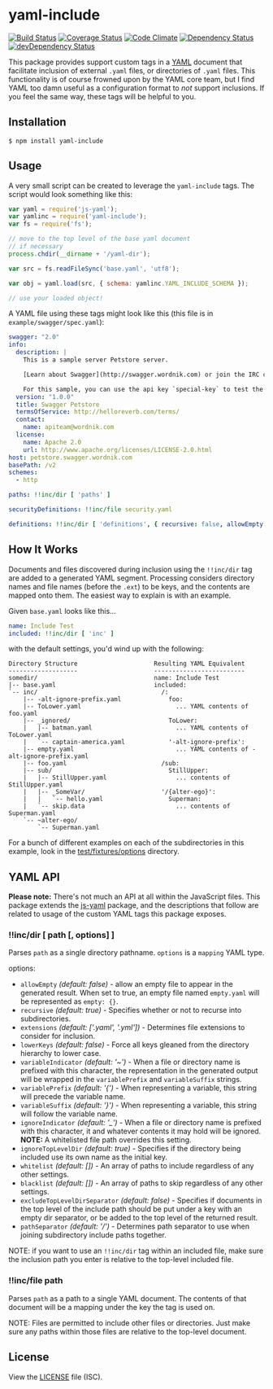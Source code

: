 # yaml-include

[![Build Status](https://travis-ci.org/claylo/yaml-include.svg?branch=master)](https://travis-ci.org/claylo/yaml-include)
[![Coverage Status](https://coveralls.io/repos/claylo/yaml-include/badge.svg)](https://coveralls.io/r/claylo/yaml-include)
[![Code Climate](https://codeclimate.com/github/claylo/yaml-include/badges/gpa.svg)](https://codeclimate.com/github/claylo/yaml-include)
[![Dependency Status](https://david-dm.org/claylo/yaml-include.svg)](https://david-dm.org/claylo/yaml-include)
[![devDependency Status](https://david-dm.org/claylo/yaml-include/dev-status.svg)](https://david-dm.org/claylo/yaml-include#info=devDependencies)



This package provides support custom tags in a [YAML](http://yaml.org/) document that facilitate inclusion of external `.yaml` files, or directories of `.yaml` files. This functionality is of course frowned upon by the YAML core team, but I find YAML too damn useful as a configuration format to _not_ support inclusions. If you feel the same way, these tags will be helpful to you.

## Installation

```shell
$ npm install yaml-include
```

## Usage

A very small script can be created to leverage the `yaml-include` tags. The script would look something like this:

```js
var yaml = require('js-yaml');
var yamlinc = require('yaml-include');
var fs = require('fs');

// move to the top level of the base yaml document
// if necessary
process.chdir(__dirname + '/yaml-dir');

var src = fs.readFileSync('base.yaml', 'utf8');

var obj = yaml.load(src, { schema: yamlinc.YAML_INCLUDE_SCHEMA });

// use your loaded object!
```

A YAML file using these tags might look like this (this file is in `example/swagger/spec.yaml`):

```yaml
swagger: "2.0"
info:
  description: |
    This is a sample server Petstore server.

    [Learn about Swagger](http://swagger.wordnik.com) or join the IRC channel `#swagger` on irc.freenode.net.

    For this sample, you can use the api key `special-key` to test the authorization filters
  version: "1.0.0"
  title: Swagger Petstore
  termsOfService: http://helloreverb.com/terms/
  contact:
    name: apiteam@wordnik.com
  license:
    name: Apache 2.0
    url: http://www.apache.org/licenses/LICENSE-2.0.html
host: petstore.swagger.wordnik.com
basePath: /v2
schemes:
  - http

paths: !!inc/dir [ 'paths' ]

securityDefinitions: !!inc/file security.yaml

definitions: !!inc/dir [ 'definitions', { recursive: false, allowEmpty: false }]

```

## How It Works

Documents and files discovered during inclusion using the `!!inc/dir` tag are added to a generated YAML segment. Processing considers directory names and file names (before the `.ext`) to be keys, and the contents are mapped onto them. The easiest way to explain is with an example.

Given `base.yaml` looks like this...

```yaml
name: Include Test
included: !!inc/dir [ 'inc' ]
```

with the default settings, you'd wind up with the following:

```
Directory Structure						Resulting YAML Equivalent
-------------------                     -------------------------
somedir/								name: Include Test
|-- base.yaml							included:
`-- inc/								  /:
    |-- -alt-ignore-prefix.yaml			    foo:
    |-- ToLower.yaml                          ... YAML contents of foo.yaml
    |-- _ignored/                           ToLower:
    |   |-- batman.yaml                       ... YAML contents of ToLower.yaml
    |   `-- captain-america.yaml            '-alt-ignore-prefix':
    |-- empty.yaml                            ... YAML contents of -alt-ignore-prefix.yaml
    |-- foo.yaml                          /sub:
    |-- sub/                                StillUpper:
    |   |-- StillUpper.yaml					  ... contents of StillUpper.yaml
    |   |-- _SomeVar/					  '/{alter-ego}':
    |   |   `-- hello.yaml			        Superman:
    |   `-- skip.data						  ... contents of Superman.yaml
    `-- ~alter-ego/
        `-- Superman.yaml

```

For a bunch of different examples on each of the subdirectories in this example, look in the [test/fixtures/options](claylo/yaml-include/test/fixtures/options) directory.

## YAML API

**Please note:** There's not much an API at all within the JavaScript files. This package extends the [js-yaml](http://npmjs.com/package/js-yaml) package, and the descriptions that follow are related to usage of the custom YAML tags this package exposes.

### !!inc/dir [ path [, options]  ]

Parses `path` as a single directory pathname. `options` is a `mapping` YAML type.

options:

- `allowEmpty` _(default: false)_ - allow an empty file to appear in the generated result. When set to true, an empty file named `empty.yaml` will be represented as `empty: {}`.
- `recursive` _(default: true)_ - Specifies whether or not to recurse into subdirectories.
- `extensions` _(default: ['.yaml', '.yml'])_ - Determines file extensions to consider for inclusion.
- `lowerKeys` _(default: false)_ - Force all keys gleaned from the directory hierarchy to lower case.
- `variableIndicator` _(default: '~')_ - When a file or directory name is prefixed with this character, the representation in the generated output will be wrapped in the `variablePrefix` and `variableSuffix` strings.
- `variablePrefix` _(default: '{')_ - When representing a variable, this string will precede the variable name.
- `variableSuffix` _(default: '}')_ - When representing a variable, this string will follow the variable name.
- `ignoreIndicator` _(default: '\_')_ - When a file or directory name is prefixed with this character, it and whatever contents it may hold will be ignored. **NOTE:** A whitelisted file path overrides this setting.
- `ignoreTopLevelDir` _(default: true)_ - Specifies if the directory being included use its own name as the initial key.
- `whitelist` _(default: [])_ - An array of paths to include regardless of any other settings.
- `blacklist` _(default: [])_ - An array of paths to skip regardless of any other settings.
- `excludeTopLevelDirSeparator` _(default: false)_ - Specifies if documents in the top level of the include path should be put under a key with an empty dir separator, or be added to the top level of the returned result.
- `pathSeparator` _(default: '/')_ - Determines path separator to use when joining subdirectory include paths together.

NOTE: if you want to use an `!!inc/dir` tag within an included file, make sure the inclusion path you enter is relative to the top-level included file.


### !!inc/file path

Parses `path` as a path to a single YAML document. The contents of that document will be a mapping under the key the tag is used on.

NOTE: Files are permitted to include other files or directories. Just make sure any paths within those files are relative to the top-level document.

## License

View the [LICENSE](claylo/yaml-include/LICENSE) file (ISC).